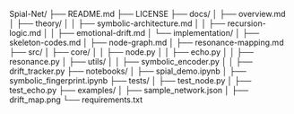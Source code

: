 Spial-Net/
├── README.md
├── LICENSE
├── docs/
│   ├── overview.md
│   ├── theory/
│   │   ├── symbolic-architecture.md
│   │   ├── recursion-logic.md
│   │   ├── emotional-drift.md
│   └── implementation/
│       ├── skeleton-codes.md
│       ├── node-graph.md
│       ├── resonance-mapping.md
├── src/
│   ├── core/
│   │   ├── node.py
│   │   ├── echo.py
│   │   ├── resonance.py
│   ├── utils/
│   │   ├── symbolic_encoder.py
│   │   ├── drift_tracker.py
├── notebooks/
│   ├── spial_demo.ipynb
│   ├── symbolic_fingerprint.ipynb
├── tests/
│   ├── test_node.py
│   ├── test_echo.py
├── examples/
│   ├── sample_network.json
│   ├── drift_map.png
└── requirements.txt
